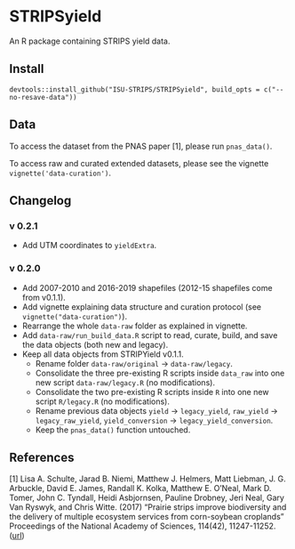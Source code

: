 # STRIPSyield

An R package containing STRIPS yield data.

## Install

```
devtools::install_github("ISU-STRIPS/STRIPSyield", build_opts = c("--no-resave-data"))
```

## Data

To access the dataset from the PNAS paper [1], please run `pnas_data()`.

To access raw and curated extended datasets, please see the vignette 
`vignette('data-curation')`.

## Changelog

### v 0.2.1

- Add UTM coordinates to `yieldExtra`.

### v 0.2.0

- Add 2007-2010 and 2016-2019 shapefiles (2012-15 shapefiles come from v0.1.1).
- Add vignette explaining data structure and curation protocol 
(see `vignette("data-curation")`).
- Rearrange the whole `data-raw` folder as explained in vignette.
- Add `data-raw/run_build_data.R` script to read, curate, build, and save the 
data objects (both new and legacy).
- Keep all data objects from STRIPYield v0.1.1.
    - Rename folder `data-raw/original` -> `data-raw/legacy`.
    - Consolidate the three pre-existing R scripts inside `data_raw` into one
    new script `data-raw/legacy.R` (no modifications).
    - Consolidate the two pre-existing R scripts inside `R` into one new script
    `R/legacy.R` (no modifications).
    - Rename previous data objects `yield` -> `legacy_yield`, `raw_yield` -> 
    `legacy_raw_yield`, `yield_conversion` -> `legacy_yield_conversion`.
    - Keep the `pnas_data()` function untouched.

## References

[1] Lisa A. Schulte, Jarad B. Niemi, Matthew J. Helmers, Matt Liebman, J. G.
Arbuckle, David E. James, Randall K. Kolka, Matthew E. O’Neal, Mark D. Tomer,
John C. Tyndall, Heidi Asbjornsen, Pauline Drobney, Jeri Neal, Gary Van Ryswyk,
and Chris Witte. (2017) “Prairie strips improve biodiversity and the delivery of
multiple ecosystem services from corn-soybean croplands” Proceedings of the
National Academy of Sciences, 114(42), 11247-11252.
([url](http://www.pnas.org/content/114/42/11247.short))
